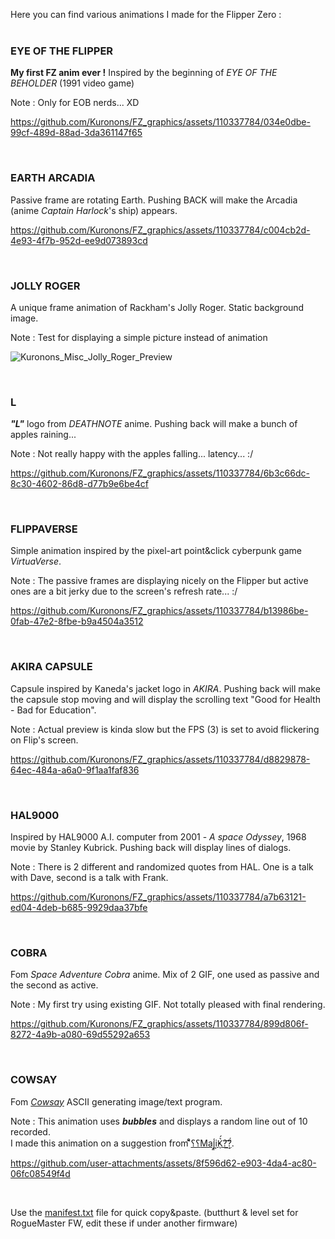 Here you can find various animations I made for the Flipper Zero :
<BR><BR>

### EYE OF THE FLIPPER
**My first FZ anim ever !** Inspired by the beginning of *EYE OF THE BEHOLDER* (1991 video game)

Note : Only for EOB nerds... XD

https://github.com/Kuronons/FZ_graphics/assets/110337784/034e0dbe-99cf-489d-88ad-3da361147f65

<BR>

### EARTH ARCADIA
Passive frame are rotating Earth. Pushing BACK will make the Arcadia (anime *Captain Harlock*'s ship) appears.

https://github.com/Kuronons/FZ_graphics/assets/110337784/c004cb2d-4e93-4f7b-952d-ee9d073893cd

<BR>

### JOLLY ROGER
A unique frame animation of Rackham's Jolly Roger. Static background image.

Note : Test for displaying a simple picture instead of animation

![Kuronons_Misc_Jolly_Roger_Preview](https://user-images.githubusercontent.com/110337784/193910887-e76aa2ec-4b02-4aba-84bd-b80c9c8f78b0.jpg)

<BR>

### L
***"L"*** logo from *DEATHNOTE* anime. Pushing back will make a bunch of apples raining...

Note : Not really happy with the apples falling... latency... :/

https://github.com/Kuronons/FZ_graphics/assets/110337784/6b3c66dc-8c30-4602-86d8-d77b9e6be4cf

<BR>

### FLIPPAVERSE
Simple animation inspired by the pixel-art point&click cyberpunk game *VirtuaVerse*.

Note : The passive frames are displaying nicely on the Flipper but active ones are a bit jerky due to the screen's refresh rate... :/

https://github.com/Kuronons/FZ_graphics/assets/110337784/b13986be-0fab-47e2-8fbe-b9a4504a3512

<BR>

### AKIRA CAPSULE
Capsule inspired by Kaneda's jacket logo in *AKIRA*. Pushing back will make the capsule stop moving and will display the scrolling text "Good for Health - Bad for Education".

Note : Actual preview is kinda slow but the FPS (3) is set to avoid flickering on Flip's screen.

https://github.com/Kuronons/FZ_graphics/assets/110337784/d8829878-64ec-484a-a6a0-9f1aa1faf836

<BR>

### HAL9000
Inspired by HAL9000 A.I. computer from 2001 - *A space Odyssey*, 1968 movie by Stanley Kubrick. Pushing back will display lines of dialogs.

Note : There is 2 different and randomized quotes from HAL. One is a talk with Dave, second is a talk with Frank.

https://github.com/Kuronons/FZ_graphics/assets/110337784/a7b63121-ed04-4deb-b685-9929daa37bfe

<BR>

### COBRA
Fom *Space Adventure Cobra* anime. Mix of 2 GIF, one used as passive and the second as active.

Note : My first try using existing GIF. Not totally pleased with final rendering.

https://github.com/Kuronons/FZ_graphics/assets/110337784/899d806f-8272-4a9b-a080-69d55292a653

<BR>

### COWSAY
Fom [*Cowsay*](https://en.wikipedia.org/wiki/Cowsay) ASCII generating image/text program.

Note : This animation uses ***bubbles*** and displays a random line out of 10 recorded.<BR>
I made this animation on a suggestion from [؟؟͌̊̄Maj͈̾i͍̓K͛́ͅ?̈́͢͡?](https://github.com/qqmajikpp).

https://github.com/user-attachments/assets/8f596d62-e903-4da4-ac80-06fc08549f4d

<BR>



Use the [manifest.txt](https://github.com/Kuronons/FZ_graphics/blob/main/Animations/Miscellaneous/manifest.txt) file for quick copy&paste. (butthurt & level set for RogueMaster FW, edit these if under another firmware)

